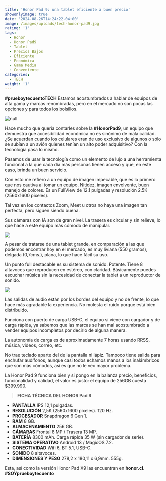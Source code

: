 ```yaml
---
title: 'Honor Pad 9: una tablet eficiente a buen precio'
showonlyimage: true
date: '2024-08-26T14:24:22-04:00'
image: /images/uploads/tech-honor-pad9.jpg
rating: '1'
tags:
  - Honor
  - Honor Pad9
  - Tablet
  - Precios Bajos
  - Eficiente
  - Económica
  - Gama Media
  - Conveniente
categories:
  - TECH
weight: '1'
---
```

**\#prueboytecuentoTECH** Estamos acostumbrados a hablar de equipos de alta gama y marcas renombradas, pero en el mercado no son pocas las opciones y para todos los bolsillos.

<!--more-->

![null](/images/uploads/tech-honor-pad9.jpg)

Hace mucho que quería contarles sobre la **\#HonorPad9**, un equipo que demuestra que accesibilidad económica no es sinónimo de mala calidad. ¿Se acuerdan cuando los celulares eran de uso exclusivo de algunos o sólo se subían a un avión quienes tenían un alto poder adquisitivo? Con la tecnología pasa lo mismo.

Pasamos de usar la tecnología como un elemento de lujo a una herramienta funcional a la que cada día más personas tienen acceso y que, en este caso, brinda un buen servicio.

Con esto me refiero a un equipo de imagen impecable, que es lo primero que nos cautiva al tomar un equipo. Nitidez, imagen envolvente, buen manejo de colores. Es un FullView de 12.1 pulgadas y resolución 2.5K (2560x1600 píxeles).

Tal vez en los contactos Zoom, Meet u otros no haya una imagen tan perfecta, pero siguen siendo buena. 

Sus cámaras con IA son de gran nivel. La trasera es circular y sin relieve, lo que hace a este equipo más cómodo de manipular. 

![](/images/uploads/tech-honor-camara-trasera.jpg)

A pesar de tratarse de una tablet grande, en comparación a las que podemos encontrar hoy en el mercado, es muy liviana (550 gramos), delgada (0,7cms.), plana, lo que hace fácil su uso.

Un punto full destacable es su sistema de sonido. Potente. Tiene 8 altavoces que reproducen en estéreo, con claridad. Básicamente puedes escuchar música sin la necesidad de conectar la tablet a un reproductor de sonido.

![](/images/uploads/tech-honor-vertical.jpg)

Las salidas de audio están por los bordes del equipo y no de frente, lo que hace más agradable la experiencia. No molesta el ruido porque está bien distribuido.

Funciona con puerto de carga USB-C, el equipo sí viene con cargador y de carga rápida, ya sabemos que las marcas se han mal acostumbrado a vender equipos incompletos por decirlo de alguna manera.

La autonomía de carga es de aproximadamente 7 horas usando RRSS, música, videos, correo, etc.

No trae teclado aparte del de la pantalla ni lápiz. Tampoco tiene salida para enchufar audífonos, aunque casi todos echamos manos a los inalámbricos que son más cómodos, así es que no le veo mayor problema. 

La Honor Pad 9 funciona bien y si pongo en la balanza precio, beneficios, funcionalidad y calidad, el valor es justo: el equipo de 256GB cuesta $399.990.

> **FICHA TÉCNICA  DEL HONOR Pad 9**

* **PANTALLA**	IPS 12,1 pulgadas.
* **RESOLUCIÓN**  2,5K (2560x1600 píxeles). 120 Hz.
* **PROCESADOR**	Snapdragon 6 Gen 1.
* **RAM**	8 GB.
* **ALMACENAMIENTO**	256 GB.
* **CÁMARAS**	Frontal 8 MP / Trasera 13 MP.
* **BATERÍA**	8300 mAh. Carga rápida 35 W (sin cargador de serie).
* **SISTEMA OPERATIVO**	Android 13 / MagicOS 7.2.
* **CONECTIVIDAD**	Wifi 6, BT 5.1, USB-C.
* **SONIDO**	8 altavoces.
* **DIMENSIONES Y PESO**	278,2 x 180,11 x 6,9mm. 555g.

Esta, así como la versión Honor Pad X9 las encuentran en **honor.cl**. **\#SOYprueboytecuento**
